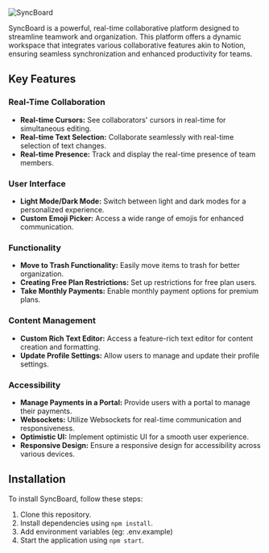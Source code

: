 ![SyncBoard](https://raw.githubusercontent.com/Rohan-Shakya/SyncBoard/23c270be9d7b621541fbd91428bbecb146aecd6c/public/SyncBoard.svg)

SyncBoard is a powerful, real-time collaborative platform designed to streamline teamwork and organization. This platform offers a dynamic workspace that integrates various collaborative features akin to Notion, ensuring seamless synchronization and enhanced productivity for teams.

## Key Features

### Real-Time Collaboration

- **Real-time Cursors:** See collaborators' cursors in real-time for simultaneous editing.
- **Real-time Text Selection:** Collaborate seamlessly with real-time selection of text changes.
- **Real-time Presence:** Track and display the real-time presence of team members.

### User Interface

- **Light Mode/Dark Mode:** Switch between light and dark modes for a personalized experience.
- **Custom Emoji Picker:** Access a wide range of emojis for enhanced communication.

### Functionality

- **Move to Trash Functionality:** Easily move items to trash for better organization.
- **Creating Free Plan Restrictions:** Set up restrictions for free plan users.
- **Take Monthly Payments:** Enable monthly payment options for premium plans.

### Content Management

- **Custom Rich Text Editor:** Access a feature-rich text editor for content creation and formatting.
- **Update Profile Settings:** Allow users to manage and update their profile settings.

### Accessibility

- **Manage Payments in a Portal:** Provide users with a portal to manage their payments.
- **Websockets:** Utilize Websockets for real-time communication and responsiveness.
- **Optimistic UI:** Implement optimistic UI for a smooth user experience.
- **Responsive Design:** Ensure a responsive design for accessibility across various devices.

## Installation

To install SyncBoard, follow these steps:

1. Clone this repository.
2. Install dependencies using `npm install`.
3. Add environment variables (eg: .env.example)
4. Start the application using `npm start`.
